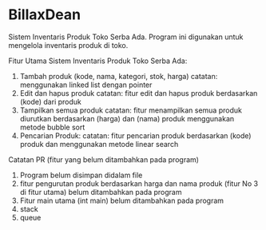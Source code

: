 # BillaxDean
Sistem Inventaris Produk Toko Serba Ada. Program ini digunakan untuk mengelola inventaris produk di toko.

Fitur Utama Sistem Inventaris Produk Toko Serba Ada:
1. Tambah produk (kode, nama, kategori, stok, harga)
catatan: menggunakan linked list dengan pointer
2. Edit dan hapus produk
catatan: fitur edit dan hapus produk berdasarkan (kode) dari produk
3. Tampilkan semua produk
catatan: fitur menampilkan semua produk diurutkan berdasarkan (harga) dan (nama) produk menggunakan metode bubble sort
4. Pencarian Produk:
catatan: fitur pencarian produk berdasarkan (kode) produk dan menggunakan metode linear search

Catatan PR (fitur yang belum ditambahkan pada program)
1. Program belum disimpan didalam file
2. fitur pengurutan produk berdasarkan harga dan nama produk (fitur No 3 di fitur utama) belum ditambahkan pada program
3. Fitur main utama (int main) belum ditambahkan pada program
4. stack
5. queue

